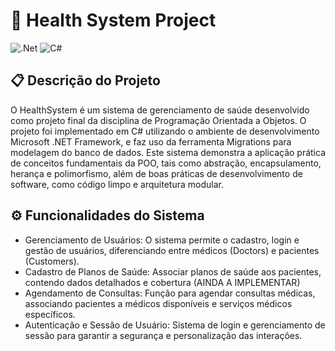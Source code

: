 # 💊 Health System Project

![.Net](https://img.shields.io/badge/.NET-5C2D91?style=for-the-badge&logo=.net&logoColor=white)
![C#](https://img.shields.io/badge/c%23-%23239120.svg?style=for-the-badge&logo=csharp&logoColor=white)
## 📋 Descrição do Projeto

O HealthSystem é um sistema de gerenciamento de saúde desenvolvido como projeto final da disciplina de Programação Orientada a Objetos. O projeto foi implementado em C# utilizando o ambiente de desenvolvimento Microsoft .NET Framework, e faz uso da ferramenta Migrations para modelagem do banco de dados. Este sistema demonstra a aplicação prática de conceitos fundamentais da POO, tais como abstração, encapsulamento, herança e polimorfismo, além de boas práticas de desenvolvimento de software, como código limpo e arquitetura modular.

## ⚙ Funcionalidades do Sistema

- Gerenciamento de Usuários: O sistema permite o cadastro, login e gestão de usuários, diferenciando entre médicos (Doctors) e pacientes (Customers).
- Cadastro de Planos de Saúde: Associar planos de saúde aos pacientes, contendo dados detalhados e cobertura (AINDA A IMPLEMENTAR)
- Agendamento de Consultas: Função para agendar consultas médicas, associando pacientes a médicos disponíveis e serviços médicos específicos.
- Autenticação e Sessão de Usuário: Sistema de login e gerenciamento de sessão para garantir a segurança e personalização das interações.
